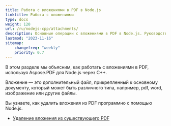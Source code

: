 ```yaml
---
title: Работа с вложениями в PDF в Node.js
linktitle: Работа с вложениями
type: docs
weight: 120
url: /ru/nodejs-cpp/attachments/
description: Основные операции с вложениями в PDF в Node.js. Руководство с примерами.
lastmod: "2023-11-16"
sitemap:
    changefreq: "weekly"
    priority: 0.7
---
```


В этом разделе мы объясним, как работать с вложениями в PDF, используя Aspose.PDF для Node.js через C++.

Вложение — это дополнительный файл, прикрепленный к основному документу, который может быть различного типа, например, pdf, word, изображение или другие файлы.

Вы узнаете, как удалить вложения из PDF программно с помощью Node.js.

- [Удаление вложения из существующего PDF](/pdf/ru/nodejs-cpp/removing-attachment-from-an-existing-pdf/)
